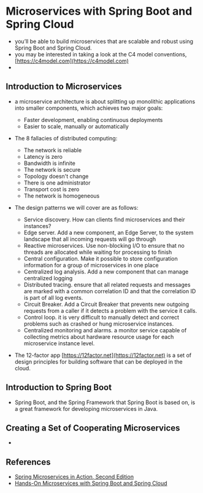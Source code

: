 # Microservices with Spring Boot and Spring Cloud
- you’ll be able to build microservices that are scalable and robust using Spring Boot and Spring Cloud.
- you may be interested in taking a look at the C4 model conventions, [https://c4model.com](https://c4model.com)
- 
## Introduction to Microservices
- a microservice architecture is about splitting up monolithic applications into smaller components, which achieves two major goals:
    - Faster development, enabling continuous deployments
    - Easier to scale, manually or automatically

- The 8 fallacies of distributed computing:
    - The network is reliable
    - Latency is zero
    - Bandwidth is infinite
    - The network is secure
    - Topology doesn't change
    - There is one administrator
    - Transport cost is zero
    - The network is homogeneous

- The design patterns we will cover are as follows:
    - Service discovery. How can clients find microservices and their instances?
    - Edge server. Add a new component, an Edge Server, to the system landscape that all incoming requests will go through
    - Reactive microservices. Use non-blocking I/O to ensure that no threads are allocated while waiting for processing to finish
    - Central configuration. Make it possible to store configuration information for a group of microservices in one place  
    - Centralized log analysis. Add a new component that can manage centralized logging 
    - Distributed tracing. ensure that all related requests and messages are marked with a common correlation ID and that the correlation ID is part of all log events.
    - Circuit Breaker. Add a Circuit Breaker that prevents new outgoing requests from a caller if it detects a problem with the service it calls. 
    - Control loop. it is very difficult to manually detect and correct problems such as crashed or hung microservice instances. 
    - Centralized monitoring and alarms. a monitor service capable of collecting metrics about hardware resource
      usage for each microservice instance level.
- The 12-factor app [https://12factor.net](https://12factor.net) is a set of design principles for building software that can be deployed in the cloud.

## Introduction to Spring Boot
- Spring Boot, and the Spring Framework that Spring Boot is based on, is a great framework for developing microservices in Java.

## Creating a Set of Cooperating Microservices
- 

## References
- [Spring Microservices in Action, Second Edition](https://www.manning.com/books/spring-microservices-in-action-second-edition)
- [Hands-On Microservices with Spring Boot and Spring Cloud](https://subscription.packtpub.com/book/web_development/9781789613476)

